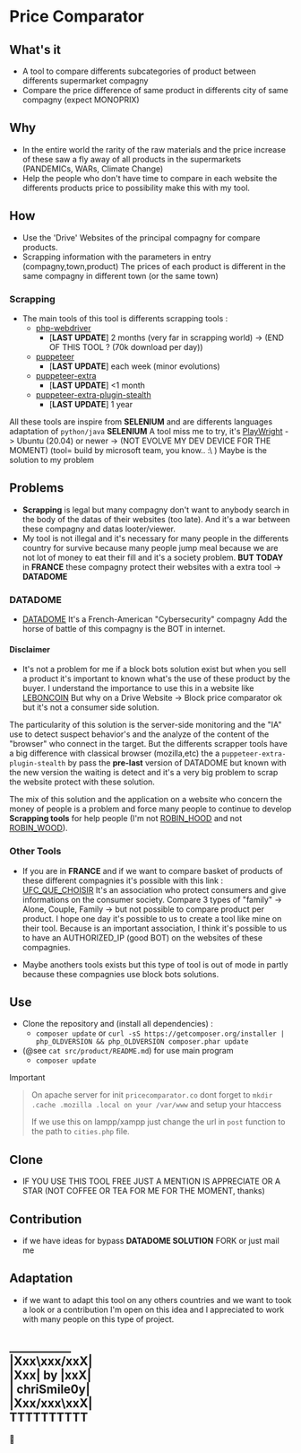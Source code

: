# Price Comparator

## What's it 
- A tool to compare differents subcategories of product between differents supermarket compagny
- Compare the price difference of same product in differents city of same compagny (expect MONOPRIX)

## Why 
- In the entire world the rarity of the raw materials and the price increase of these 
	saw a fly away of all products in the supermarkets (PANDEMICs, WARs, Climate Change)
- Help the people who don't have time to compare in each website the differents 
	products price to possibility make this with my tool. 

## How 
- Use the 'Drive' Websites of the principal compagny for compare products.
- Scrapping information with the parameters in entry (compagny,town,product) 
	The prices of each product is different in the same compagny in different town (or the same town)

### Scrapping
- The main tools of this tool is differents scrapping tools : 
  - [php-webdriver](https://github.com/php-webdriver/php-webdriver) 
    - [**LAST UPDATE**] 2 months (very far in scrapping world) -> (END OF THIS TOOL ? (70k download per day))
  - [puppeteer](https://github.com/puppeteer/puppeteer)
    - [**LAST UPDATE**] each week (minor evolutions)
  - [puppeteer-extra](https://github.com/berstend/puppeteer-extra)
    - [**LAST UPDATE**] <1 month
  - [puppeteer-extra-plugin-stealth](https://github.com/berstend/puppeteer-extra/tree/master/packages/puppeteer-extra-plugin-stealth)
    - [**LAST UPDATE**] 1 year 

All these tools are inspire from **SELENIUM** and are differents languages adaptation of `python/java` **SELENIUM**
A tool miss me to try, it's [PlayWright](https://github.com/microsoft/playwright) -> Ubuntu (20.04) or newer -> (NOT EVOLVE MY DEV DEVICE FOR THE MOMENT) (tool= build by microsoft team, you know.. :\ )
Maybe is the solution to my problem 

## Problems
- **Scrapping** is legal but many compagny don't want to anybody search in the body of
	the datas of their websites (too late). And it's a war between these compagny and datas looter/viewer.
- My tool is not illegal and it's necessary for many people in the differents country for survive 
	because many people jump meal because we are not lot of money to eat their fill and it's a society problem.
**BUT TODAY** in **FRANCE** these compagny protect their websites with a extra tool -> **DATADOME**

### DATADOME 
- [DATADOME](https://datadome.co/) 
It's a French-American "Cybersecurity" compagny 
Add the horse of battle of this compagny is the BOT in internet. 

#### Disclaimer 
- It's not a problem for me if a block bots solution exist but when you 
	sell a product it's important to known what's the use of these product by the buyer. 
I understand the importance to use this in a website like [LEBONCOIN](https://www.leboncoin.fr/)
But why on a Drive Website -> Block price comparator ok but it's not a consumer side solution.

The particularity of this solution is the server-side monitoring and the "IA" use
to detect suspect behavior's and the analyze of the content of the "browser" who connect
in the target. But the differents scrapper tools have a big difference with classical 
browser (mozilla,etc) the a `puppeteer-extra-plugin-stealth` by pass the **pre-last** 
version of DATADOME but known with the new version the waiting is detect and it's a very
big problem to scrap the website protect with these solution. 

The mix of this solution and the application on a website who concern the money of people 
is a problem and force many people to continue to develop **Scrapping tools** for help
people (I'm not [ROBIN_HOOD](https://en.wikipedia.org/wiki/Robin_Hood) and not [ROBIN_WOOD](https://github.com/digininja)).


### Other Tools 
- If you are in **FRANCE** and if we want to compare basket of products of 
	these different compagnies it's possible with this link : [UFC_QUE_CHOISIR](https://www.quechoisir.org/carte-interactive-drives-n21243/)
	It's an association who protect consumers and give informations on the consumer society.
	Compare 3 types of "family" -> Alone, Couple, Family -> but not possible to compare product per product.
	I hope one day it's possible to us to create a tool like mine on their tool.
	Because is an important association, I think it's possible to us to have an AUTHORIZED_IP (good BOT) on the websites of these compagnies.


- Maybe anothers tools exists but this type of tool is out of mode in partly because these compagnies use block bots solutions.

## Use 
- Clone the repository and (install all dependencies) : 
  - `composer update` or `curl -sS https://getcomposer.org/installer | php_OLDVERSION && php_OLDVERSION composer.phar update`
- (@see `cat src/product/README.md`) for use main program 
  - `composer update`
> [!IMPORTANT]
>> On apache server for init `pricecomparator.co` dont forget to `mkdir .cache .mozilla .local on your /var/www` and setup your htaccess
>>
>> If we use this on lampp/xampp just change the url in `post` function to 
	the path to `cities.php` file.
>>

## Clone
- IF YOU USE THIS TOOL FREE JUST A MENTION IS APPRECIATE OR A STAR (NOT COFFEE OR TEA FOR ME FOR THE MOMENT, thanks)

## Contribution
- if we have ideas for bypass **DATADOME SOLUTION** FORK or just mail me 

## Adaptation 
- if we want to adapt this tool on any others countries and we want to took a look or a contribution
	I'm open on this idea and I appreciated to work with many people on this type of project.

___________<br>
|Xxx\xxx/xxX|<br>
|Xxx| by  |xxX|<br>
| chriSmile0y|<br>
|Xxx/xxx\xxX|<br>
TTTTTTTTTT
------------
:robot:
